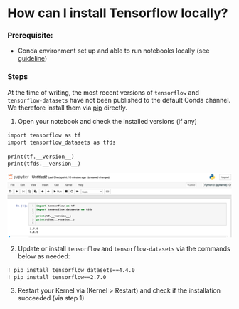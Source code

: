# How can I install Tensorflow locally?

### Prerequisite:
- Conda environment set up and able to run notebooks locally (see [guideline](../run-jupyter-notebooks-locally))

### Steps
At the time of writing, the most recent versions of `tensorflow` and `tensorflow-datasets` have not been published to the default Conda channel. We therefore install them via [pip](https://pypi.org/project/pip/) directly.

1. Open your notebook and check the installed versions (if any)
```
import tensorflow as tf
import tensorflow_datasets as tfds

print(tf.__version__)
print(tfds.__version__)
```
![](./screenshots/1.png)

2. Update or install `tensorflow` and `tensorflow-datasets` via the commands below as needed:
```
! pip install tensorflow_datasets==4.4.0
! pip install tensorflow==2.7.0
```

3. Restart your Kernel via (Kernel > Restart) and check if the installation succeeded (via step 1)

